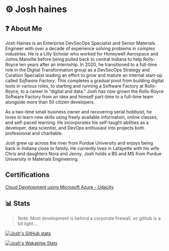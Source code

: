 # ⚙️ Josh haines

## ❓ About Me

Josh Haines is an Enterprise DevSecOps Specialist and Senior Materials Engineer with over a decade of experience solving problems in complex industries. He is a Lilly Scholar who worked for Honeywell Aerospace and Johns Manville before being pulled back to central Indiana to help Rolls-Royce ten years after an internship. In 2020, he transitioned to a full-time role in the Digital Transformation group as a DevSecOps Strategy and Curation Specialist leading an effort to grow and mature an internal start-up called _Software Factory_. This completes a gradual pivot from building digital tools in various roles, to starting and running a Software Factory at Rolls-Royce, to a career in “digital and data.”  Josh has now grown the Rolls-Royce Software Factory from an idea and himself part-time to a full-time team alongside more than 50 citizen developers.

As a two-time small business owner and recovering serial hobbyist, he loves to learn new skills using freely available information, online classes, and self-paced learning. He incorporates his self-taught abilities as a developer, data scientist, and DevOps enthusiast into projects both professional and charitable.

Josh grew up across the river from Purdue University and enjoys being back in Indiana close to family. He currently lives in Lafayette with his wife Chris and daughters Nora and Jenny. Josh holds a BS and MS from Purdue University in Materials Engineering.

## Certifications

[Cloud Development using Microsoft Azure - Udacity](https://confirm.udacity.com/Z2XKMDDC)

## 📊 Stats

>Note: Most development is behind a corporate firewall, so github is a bit light...
>
[![Josh's GitHub stats](https://github-readme-stats.vercel.app/api?username=jdhaines&show_icons=true&theme=catppuccin_mocha)](http://JoshHaines.com)

<!-- [![Top Langs](https://github-readme-stats.vercel.app/api/top-langs/?username=jdhaines&theme=synthwave)](http://JoshHaines.com) -->

[![Josh's Wakatime Stats](https://github-readme-stats.vercel.app/api/wakatime?username=jdhaines&layout=compact&theme=catppuccin_mocha)](http://JoshHaines.com)
